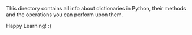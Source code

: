 This directory contains all info about dictionaries in Python, their methods and the operations you can perform upon them.

Happy Learning! :)

